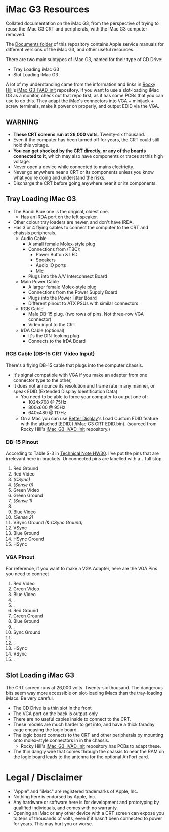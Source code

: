# iMac G3 Resources

Collated documentation on the iMac G3, from the perspective of trying to reuse the iMac G3 CRT and peripherals, with the iMac G3 computer removed.

The [Documents folder](./Documents/) of this repository contains Apple service manuals for different versions of the iMac G3, and other useful resources.

There are two main subtypes of iMac G3, named for their type of CD Drive:

* Tray Loading iMac G3
* Slot Loading iMac G3

A lot of my understanding came from the information and links in [Rocky Hill](https://github.com/qbancoffee)'s [iMac\_G3\_IVAD\_init](https://github.com/qbancoffee/imac_g3_ivad_board_init) repository. If you want to use a slot-loading iMac G3 as a monitor, check out that repo first, as it has some PCBs that you can use to do this. They adapt the iMac's connectors into VGA + minijack + screw terminals, make it power on properly, and output EDID via the VGA.


## WARNING
* **These CRT screens run at 26,000 volts**. Twenty-six thousand.
* Even if the computer has been turned off for years, the CRT could still hold this voltage.
* **You can get shocked by the CRT directly, or any of the boards connected to it**, which may also have components or traces at this high voltage.
* Never open a device while connected to mains electricity.
* Never go anywhere near a CRT or its components unless you know what you're doing and understand the risks.
* Discharge the CRT before going anywhere near it or its components.

## Tray Loading iMac G3
* The Bondi Blue one is the original, oldest one.
	* Has an IRDA port on the left speaker.
* Other colour tray loaders are newer, and don't have IRDA.
* Has 3 or 4 flying cables to connect the computer to the CRT and chaissis peripherals.
	* Audio Cable
		* A small female Molex-style plug
		* Connections from (TBC):
			* Power Button & LED
			* Speakers
			* Audio IO ports
			* Mic
		* Plugs into the A/V Interconnect Board
	* Main Power Cable
		* A larger female Molex-style plug
		* Connections from the Power Supply Board
		* Plugs into the Power Filter Board
		* Different pinout to ATX PSUs with similar connectors
	* RGB Cable
		* Male DB-15 plug. (two rows of pins. Not three-row VGA connector)
		* Video input to the CRT
	* IrDA Cable (optional)
		* It's the DIN-looking plug
		* Connects to the IrDA Board

### RGB Cable (DB-15 CRT Video Input)
There's a flying DB-15 cable that plugs into the computer chassis.

* It's signal compatible with VGA if you make an adapter from one connector type to the other,
* It does not announce its resolution and frame rate in any manner, or speak EDID (Extended Display Identification Data)
	* You need to be able to force your computer to output one of:
		*  1024x768 @ 75Hz
		*  800x600 @ 95Hz
		*  640x480 @ 117Hz
	*  On a Mac you can use [Better Display](https://github.com/waydabber/BetterDisplay)'s Load Custom EDID feature with the attached [EDID](./iMac G3 CRT EDID.bin). (sourced from Rocky Hill's [iMac\_G3\_IVAD\_init](https://github.com/qbancoffee/imac_g3_ivad_board_init) repository.)

### DB-15 Pinout
According to Table S-3 in [Technical Note HW30](./Documents/Technical%20Note%20HW30%20-%20Sense%20Lines%20DB-15%20Video%20Connector.pdf). I've put the pins that are irrelevant here in brackets. Unconnected pins are labelled with a `.` full stop.

1. Red Ground
2. Red Video
3. *(CSync)*
4. *(Sense 0)*
5. Green Video
6. Green Ground
7. *(Sense 1)*
8. .
9. Blue Video
10. *(Sense 2)*
11. VSync Ground *(& CSync Ground)*
12. VSync
13. Blue Ground
14. HSync Ground
15. HSync

### VGA Pinout
For reference, if you want to make a VGA Adapter, here are the VGA Pins you need to connect

1. Red Video
2. Green Video
3. Blue Video
4. .
5. .
6. Red Ground
7. Green Ground
8. Blue Ground
9. .
10. Sync Ground
11. .
12. .
13. HSync
14. VSync
15. .

## Slot Loading iMac G3

The CRT screen runs at 26,000 volts. Twenty-six thousand. The dangerous bits seem way more accessible on slot-loading iMacs than the tray-loading iMacs. Be very careful.

* The CD Drive is a thin slot in the front
* The VGA port on the back is output-only
* There are no useful cables inside to connect to the CRT.
* These models are much harder to get into, and have a thick faraday cage encasing the logic board.
* The logic board connects to the CRT and other peripherals by mounting onto molex-style connectors in in the chassis.
	* Rocky Hill's [iMac\_G3\_IVAD\_init](https://github.com/qbancoffee/imac_g3_ivad_board_init) repository has PCBs to adapt these.
* The thin dangly wire that comes through the chassis to near the RAM on the logic board leads to the antenna for the optional AirPort card. 

# Legal / Disclaimer

* "Apple" and "iMac" are registered trademarks of Apple, Inc.
* Nothing here is endorsed by Apple, Inc.
* Any hardware or software here is for development and prototyping by qualified individuals, and comes with no warranty.
* Opening an iMac or any other device with a CRT screen can expose you to tens of thousands of volts, even if it hasn't been connected to power for years. This may hurt you or worse. 